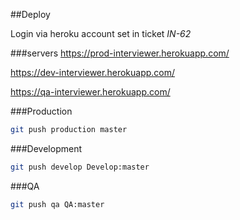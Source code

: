 ##Deploy

Login via heroku account set in ticket *IN-62*

###servers
https://prod-interviewer.herokuapp.com/

https://dev-interviewer.herokuapp.com/

https://qa-interviewer.herokuapp.com/

###Production
```sh
git push production master
```

###Development
```sh
git push develop Develop:master
```

###QA
```sh
git push qa QA:master
```